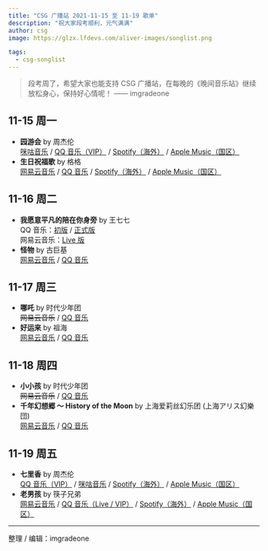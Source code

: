 ```yaml
---
title: "CSG 广播站 2021-11-15 至 11-19 歌单"
description: "祝大家段考顺利，元气满满"
author: csg
image: https://glzx.lfdevs.com/aliver-images/songlist.png

tags:
  - csg-songlist
---
```


> 段考周了，希望大家也能支持 CSG 广播站，在每晚的《晚间音乐站》继续放松身心，保持好心情呢！
> —— imgradeone

## 11-15 周一

- **园游会** by 周杰伦  
  [咪咕音乐](https://music.migu.cn/v3/music/song/60054701942) / [QQ 音乐（VIP）](https://y.qq.com/n/ryqq/songDetail/003nEQHr3Ceet5) / [Spotify（海外）](https://open.spotify.com/track/2ZlUyEiq09jls3eyk6mjau) / [Apple Music（国区）](https://music.apple.com/cn/album/园游会/536114662?i=536115202)
- **生日祝福歌** by 格格  
  [网易云音乐](https://music.163.com/song?id=497918887) / [QQ 音乐](https://y.qq.com/n/ryqq/songDetail/002J4w8r0p4Wez) / [Spotify（海外）](https://open.spotify.com/track/2ZlUyEiq09jls3eyk6mjau) / [Apple Music（国区）](https://music.apple.com/cn/album/园游会/536114662?i=536115202)

## 11-16 周二

- **我愿意平凡的陪在你身旁** by 王七七  
  QQ 音乐：[初版](https://y.qq.com/n/ryqq/songDetail/000GTvsD0OzVPM) / [正式版](https://y.qq.com/n/ryqq/songDetail/002csxlc40WpnE)  
  网易云音乐：[Live 版](https://music.163.com/song?id=1397282328)
- **怪物** by 古巨基  
  [网易云音乐](https://music.163.com/song?id=33510434) / [QQ 音乐](https://y.qq.com/n/ryqq/songDetail/0038Lyag0w0jLf)

## 11-17 周三

- **哪吒** by 时代少年团  
  ~~网易云音乐~~ / [QQ 音乐](https://y.qq.com/n/ryqq/songDetail/0039rJNt2rNDz2)
- **好运来** by 祖海  
  [网易云音乐](https://music.163.com/song?id=333750) / [QQ 音乐](https://y.qq.com/n/ryqq/songDetail/000MDaNK0krdFb)

## 11-18 周四

- **小小孩** by 时代少年团  
  ~~网易云音乐~~ / [QQ 音乐](https://y.qq.com/n/ryqq/songDetail/0046DZ1Q2jLlHA)
- **千年幻想郷 ～ History of the Moon** by 上海爱莉丝幻乐团 (上海アリス幻樂団)  
  [网易云音乐](https://music.163.com/song?id=22636683) / [QQ 音乐](https://y.qq.com/n/ryqq/songDetail/001M8y7K3RhvNy)

## 11-19 周五

- **七里香** by 周杰伦  
  [QQ 音乐（VIP）](https://y.qq.com/n/ryqq/songDetail/004Z8Ihr0JIu5s) / [咪咕音乐](https://music.migu.cn/v3/music/song/60054701934) / [Spotify（海外）](https://open.spotify.com/track/3kwqNLXvsjSrIXbVsRBj8q) / [Apple Music（国区）](https://music.apple.com/cn/album/七里香/536114662?i=536115195)
- **老男孩** by 筷子兄弟  
  [网易云音乐](https://music.163.com/song?id=362998) / [QQ 音乐（Live / VIP）](https://y.qq.com/n/ryqq/songDetail/0003LQew3TmUTA) / [Spotify（海外）](https://open.spotify.com/track/6OBUTQNqiMHURaV4TRf0lX) / [Apple Music（国区）](https://music.apple.com/cn/album/老男孩/956394320?i=956394332)

---

整理 / 编辑：imgradeone
